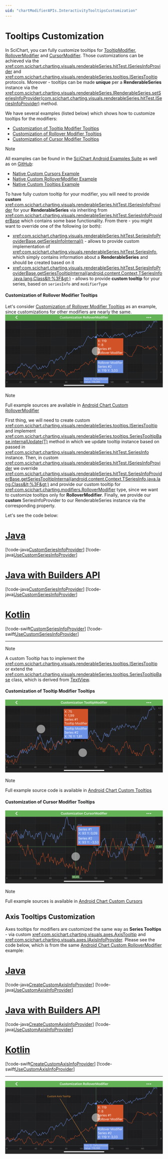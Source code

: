 ```yaml
---
uid: "chartModifierAPIs.InteractivityTooltipsCustomization"
---
```


# Tooltips Customization
In SciChart, you can fully customize tooltips for [TooltipModifier](xref:chartModifierAPIs.InteractivityTooltipModifier), [RolloverModifier](xref:chartModifierAPIs.InteractivityRolloverModifier) and [CursorModifier](xref:chartModifierAPIs.InteractivityCursorModifier).
Those customizations can be achieved via the <xref:com.scichart.charting.visuals.renderableSeries.hitTest.ISeriesInfoProvider> and <xref:com.scichart.charting.visuals.renderableSeries.tooltips.ISeriesTooltip> protocols.
Moreover - tooltips can be made **unique** per a **RenderableSeries** instance via the <xref:com.scichart.charting.visuals.renderableSeries.IRenderableSeries.setSeriesInfoProvider(com.scichart.charting.visuals.renderableSeries.hitTest.ISeriesInfoProvider)> method.

We have several examples (listed below) which shows how to customize tooltips for the modifiers:
- [Customization of Tooltip Modifier Tooltips](#customization-of-tooltip-modifier-tooltips)
- [Customization of Rollover Modifier Tooltips](#customization-of-rollover-modifier-tooltips)
- [Customization of Cursor Modifier Tooltips](#customization-of-cursor-modifier-tooltips)

> [!NOTE]
> All examples can be found in the [SciChart Android Examples Suite](https://www.scichart.com/examples/Android-chart/) as well as on [GitHub](https://github.com/ABTSoftware/SciChart.Android.Examples):
> - [Native Custom Cursors Example](https://www.scichart.com/example/android-chart-custom-cursors-example/)
> - [Native Custom RolloverModifier Example](https://www.scichart.com/example/android-chart-custom-rollovermodifier-example/)
> - [Native Custom Tooltips Example](https://www.scichart.com/example/android-chart-example-custom-tooltips-with-modifiers/)

To have fully custom tooltip for your modifier, you will need to provide **custom** <xref:com.scichart.charting.visuals.renderableSeries.hitTest.ISeriesInfoProvider> for your **RenderableSeries** via inheriting from <xref:com.scichart.charting.visuals.renderableSeries.hitTest.SeriesInfoProviderBase> which contains some base functionality.
From there - you might want to override one of the following (or both):

- <xref:com.scichart.charting.visuals.renderableSeries.hitTest.SeriesInfoProviderBase.getSeriesInfoInternal()> - allows to provide custom implementation of <xref:com.scichart.charting.visuals.renderableSeries.hitTest.SeriesInfo>, which simply contains information about a **RenderableSeries** and should be created based on it
- <xref:com.scichart.charting.visuals.renderableSeries.hitTest.SeriesInfoProviderBase.getSeriesTooltipInternal(android.content.Context,TSeriesInfo,java.lang.Class&lt;%3F&gt;)> - allows to provide **custom tooltip** for your series, based on `seriesInfo` and `modifierType`

#### Customization of Rollover Modifier Tooltips
Let's consider [Customization of Rollover Modifier Tooltips](#customization-of-rollover-modifier-tooltips) as an example, since customizations for other modifiers are nearly the same.
![Customization Rollover Modifier](../images/customization-rollover-modifier.png)

> [!NOTE]
> Full example sources are available in [Android Chart Custom RolloverModifier](https://www.scichart.com/example/android-chart-custom-rollovermodifier-example/)

First thing, we will need to create custom <xref:com.scichart.charting.visuals.renderableSeries.tooltips.ISeriesTooltip> and implement <xref:com.scichart.charting.visuals.renderableSeries.tooltips.SeriesTooltipBase.internalUpdate(T)> method in which we update tooltip instance based on passed in <xref:com.scichart.charting.visuals.renderableSeries.hitTest.SeriesInfo> instance. 
Then, in custom <xref:com.scichart.charting.visuals.renderableSeries.hitTest.ISeriesInfoProvider> we override <xref:com.scichart.charting.visuals.renderableSeries.hitTest.SeriesInfoProviderBase.getSeriesTooltipInternal(android.content.Context,TSeriesInfo,java.lang.Class&lt;%3F&gt;)> and provide our custom tooltip for <xref:com.scichart.charting.modifiers.RolloverModifier> type, since we want to customize tooltips only for **RolloverModifier**.
Finally, we provide our **custom** SeriesInfoProvider to our RenderableSeries instance via the corresponding property.

Let's see the code below:

# [Java](#tab/java)
[!code-java[CustomSeriesInfoProvider](../../../../samples/sandbox/app/src/main/java/com/scichart/docsandbox/examples/java/chartModifier2D/InteractivityTooltipsCustomization.java#CustomSeriesInfoProvider)]
[!code-java[UseCustomSeriesInfoProvider](../../../../samples/sandbox/app/src/main/java/com/scichart/docsandbox/examples/java/chartModifier2D/InteractivityTooltipsCustomization.java#UseCustomSeriesInfoProvider)]

# [Java with Builders API](#tab/javaBuilder)
[!code-java[CustomSeriesInfoProvider](../../../../samples/sandbox/app/src/main/java/com/scichart/docsandbox/examples/javaBuilder/chartModifier2D/InteractivityTooltipsCustomization.java#CustomSeriesInfoProvider)]
[!code-java[UseCustomSeriesInfoProvider](../../../../samples/sandbox/app/src/main/java/com/scichart/docsandbox/examples/javaBuilder/chartModifier2D/InteractivityTooltipsCustomization.java#UseCustomSeriesInfoProvider)]

# [Kotlin](#tab/kotlin)
[!code-swift[CustomSeriesInfoProvider](../../../../samples/sandbox/app/src/main/java/com/scichart/docsandbox/examples/kotlin/chartModifier2D/InteractivityTooltipsCustomization.kt#CustomSeriesInfoProvider)]
[!code-swift[UseCustomSeriesInfoProvider](../../../../samples/sandbox/app/src/main/java/com/scichart/docsandbox/examples/kotlin/chartModifier2D/InteractivityTooltipsCustomization.kt#UseCustomSeriesInfoProvider)]
***

> [!NOTE]
> A custom Tooltip has to implement the <xref:com.scichart.charting.visuals.renderableSeries.tooltips.ISeriesTooltip> or extend the <xref:com.scichart.charting.visuals.renderableSeries.tooltips.SeriesTooltipBase> class, which is derived from [TextView](https://developer.android.com/reference/android/widget/TextView).

#### Customization of Tooltip Modifier Tooltips
![Customization Tooltip Modifier](../images/customization-tooltip-modifier.png)

> [!NOTE]
> Full example source code is available in [Android Chart Custom Tooltips](https://www.scichart.com/example/android-chart-example-custom-tooltips-with-modifiers/)

#### Customization of Cursor Modifier Tooltips
![Customization Cursor Modifier](../images/customization-cursor-modifier.png)

> [!NOTE]
> Full example sources is available in [Android Chart Custom Cursors](https://www.scichart.com/example/android-chart-custom-cursors-example/)

## Axis Tooltips Customization
Axes tooltips for modifiers are customized the same way as **Series Tooltips** - via custom <xref:com.scichart.charting.visuals.axes.AxisTooltip> and <xref:com.scichart.charting.visuals.axes.IAxisInfoProvider>. Please see the code below, which is from the same [Android Chart Custom RolloverModifier](https://www.scichart.com/example/android-chart-custom-rollovermodifier-example/) example:

# [Java](#tab/java)
[!code-java[CreateCustomAxisInfoProvider](../../../../samples/sandbox/app/src/main/java/com/scichart/docsandbox/examples/java/chartModifier2D/InteractivityTooltipsCustomization.java#CreateCustomAxisInfoProvider)]
[!code-java[UseCustomAxisInfoProvider](../../../../samples/sandbox/app/src/main/java/com/scichart/docsandbox/examples/java/chartModifier2D/InteractivityTooltipsCustomization.java#UseCustomAxisInfoProvider)]

# [Java with Builders API](#tab/javaBuilder)
[!code-java[CreateCustomAxisInfoProvider](../../../../samples/sandbox/app/src/main/java/com/scichart/docsandbox/examples/javaBuilder/chartModifier2D/InteractivityTooltipsCustomization.java#CreateCustomAxisInfoProvider)]
[!code-java[UseCustomAxisInfoProvider](../../../../samples/sandbox/app/src/main/java/com/scichart/docsandbox/examples/javaBuilder/chartModifier2D/InteractivityTooltipsCustomization.java#UseCustomAxisInfoProvider)]

# [Kotlin](#tab/kotlin)
[!code-swift[CreateCustomAxisInfoProvider](../../../../samples/sandbox/app/src/main/java/com/scichart/docsandbox/examples/kotlin/chartModifier2D/InteractivityTooltipsCustomization.kt#CreateCustomAxisInfoProvider)]
[!code-swift[UseCustomAxisInfoProvider](../../../../samples/sandbox/app/src/main/java/com/scichart/docsandbox/examples/kotlin/chartModifier2D/InteractivityTooltipsCustomization.kt#UseCustomAxisInfoProvider)]
***

![Custom Axis Tooltip](../images/custom-axis-tooltip.png)
